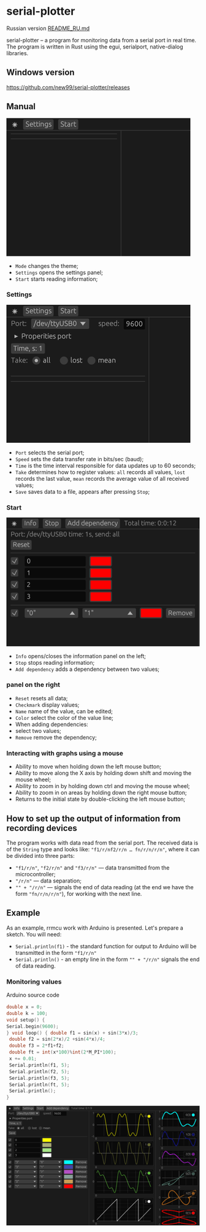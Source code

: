 # serial-plotter

Russian version [README_RU.md](./README_RU.md)

serial-plotter – a program for monitoring data from a serial port in real time. The program is written in Rust using the egui, serialport, native-dialog libraries.

## Windows version
https://github.com/new99/serial-plotter/releases

## Manual
![Main](./main.png "Main window")

* `Mode` changes the theme;
* `Settings` opens the settings panel;
* `Start` starts reading information;

### Settings
![Settings](./Settings.png "Settings")

* `Port` selects the serial port;
* `Speed` sets the data transfer rate in bits/sec (baud);
* `Time` is the time interval responsible for data updates up to 60 seconds;
* `Take` determines how to register values: `all` records all values, `lost` records the last value, `mean` records the average value of all received values;
* `Save` saves data to a file, appears after pressing `Stop`;

### Start
![Start](./start.png "Start")

* `Info` opens/closes the information panel on the left;
* `Stop` stops reading information;
* `Add dependency` adds a dependency between two values;

### panel on the right

* `Reset` resets all data;
* `Checkmark` display values;
* `Name` name of the value, can be edited;
* `Color` select the color of the value line;
* When adding dependencies:
* select two values;
* `Remove` remove the dependency;

### Interacting with graphs using a mouse
* Ability to move when holding down the left mouse button;
* Ability to move along the X axis by holding down shift and moving the mouse wheel;
* Ability to zoom in by holding down ctrl and moving the mouse wheel;
* Ability to zoom in on areas by holding down the right mouse button;
* Returns to the initial state by double-clicking the left mouse button;

## How to set up the output of information from recording devices
The program works with data read from the serial port. The received data is of the `String` type and looks like:
`"f1/r/nf2/r/n … fn/r/n/r/n"`,
where it can be divided into three parts:
* `"f1/r/n"`, `"f2/r/n"` and `"f3/r/n"` — data transmitted from the microcontroller;
* `"/r/n"` — data separation;
* `"" + "/r/n"` — signals the end of data reading (at the end we have the form `"fn/r/n/r/n"`), for working with the next line.

## Example
As an example, rrmcu work with Arduino is presented.
Let's prepare a sketch. You will need:
* `Serial.println(f1)` - the standard function for output to Arduino will be transmitted in the form `"f1/r/n"`
* `Serial.println()` - an empty line in the form `"" + "/r/n"` signals the end of data reading.

### Monitoring values
Arduino source code
```c
double x = 0;
double k = 100;
void setup() {
Serial.begin(9600);
} void loop() { double f1 = sin(x) + sin(3*x)/3;
 double f2 = sin(2*x)/2 +sin(4*x)/4;
 double f3 = 2*f1+f2;
 double ft = int(x*100)%int(2*M_PI*100);
 x += 0.01;
 Serial.println(f1, 5);
 Serial.println(f2, 5);
 Serial.println(f3, 5);
 Serial.println(ft, 5);
 Serial.println();
}
```
![to_time](./Example/Example.png "to_time")
